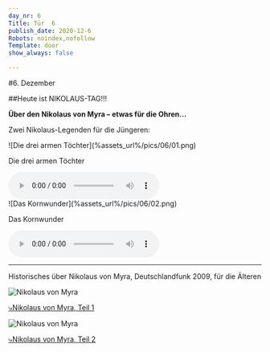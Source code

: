 ```yaml
---
day_nr: 6
Title: Tür  6
publish_date: 2020-12-6
Robots: noindex,nofollow
Template: door
show_always: false

---
```



#6. Dezember

##Heute ist NIKOLAUS-TAG!!!

**Über den Nikolaus von Myra – etwas für die Ohren...**

Zwei Nikolaus-Legenden für die Jüngeren:

<div class="flex-row">
<div markdown="1" class="width-pct-45 min-width-em-20">
![Die drei armen Töchter](%assets_url%/pics/06/01.png)

Die drei armen Töchter

<audio controls>
  <source src="%assets_url%/other/06/Die_drei_armen_Toechter.mp3" type="audio/mpeg">
<a href="%assets_url%/other/06/Die_drei_armen_Toechter.mp3">Anhören</a>
</audio> 
</div>

<div markdown="1" class="width-pct-45 min-width-em-20">
![Das Kornwunder](%assets_url%/pics/06/02.png)

Das Kornwunder

<audio controls>
  <source src="%assets_url%/other/06/Das_Kornwunder.mp3" type="audio/mpeg">
<a href="%assets_url%/other/06/Das_Kornwunder.mp3">Anhören</a>
</audio> 

</div>
</div>

---

Historisches über Nikolaus von Myra, Deutschlandfunk 2009, für die Älteren

<div class="flex-row">
<div markdown='1' class="width-pct-45 min-width-em-20">

![Nikolaus von Myra](%assets_url%/pics/06/nikolaus.png)

<a target="_blank" href="https://www.youtube.com/watch?v=cwnVUyWKS9o" markdown='1'>
⤷Nikolaus von Myra, Teil 1
</a>
</div>
<div markdown='1' class="width-pct-45 min-width-em-20">

![Nikolaus von Myra](%assets_url%/pics/06/nikolaus.png)

<a target="_blank" href="https://www.youtube.com/watch?v=v86K5_Avvjo">
⤷Nikolaus von Myra, Teil 2
</a>
</div>
</div>
